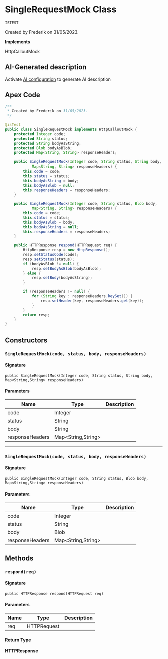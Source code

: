 # SingleRequestMock Class

`ISTEST`

Created by Frederik on 31/05/2023.

**Implements**

HttpCalloutMock

## AI-Generated description

Activate [AI configuration](https://sfdx-hardis.cloudity.com/salesforce-ai-setup/) to generate AI description

## Apex Code

```java
/**
 * Created by Frederik on 31/05/2023.
 */

@isTest
public class SingleRequestMock implements HttpCalloutMock {
    protected Integer code;
    protected String status;
    protected String bodyAsString;
    protected Blob bodyAsBlob;
    protected Map<String, String> responseHeaders;

    public SingleRequestMock(Integer code, String status, String body,
            Map<String, String> responseHeaders) {
        this.code = code;
        this.status = status;
        this.bodyAsString = body;
        this.bodyAsBlob = null;
        this.responseHeaders = responseHeaders;
    }

    public SingleRequestMock(Integer code, String status, Blob body,
            Map<String, String> responseHeaders) {
        this.code = code;
        this.status = status;
        this.bodyAsBlob = body;
        this.bodyAsString = null;
        this.responseHeaders = responseHeaders;
    }

    public HTTPResponse respond(HTTPRequest req) {
        HttpResponse resp = new HttpResponse();
        resp.setStatusCode(code);
        resp.setStatus(status);
        if (bodyAsBlob != null) {
            resp.setBodyAsBlob(bodyAsBlob);
        } else {
            resp.setBody(bodyAsString);
        }

        if (responseHeaders != null) {
            for (String key : responseHeaders.keySet()) {
                resp.setHeader(key, responseHeaders.get(key));
            }
        }
        return resp;
    }
}
```

## Constructors
### `SingleRequestMock(code, status, body, responseHeaders)`

#### Signature
```apex
public SingleRequestMock(Integer code, String status, String body, Map<String,String> responseHeaders)
```

#### Parameters
| Name | Type | Description |
|------|------|-------------|
| code | Integer |  |
| status | String |  |
| body | String |  |
| responseHeaders | Map&lt;String,String&gt; |  |

---

### `SingleRequestMock(code, status, body, responseHeaders)`

#### Signature
```apex
public SingleRequestMock(Integer code, String status, Blob body, Map<String,String> responseHeaders)
```

#### Parameters
| Name | Type | Description |
|------|------|-------------|
| code | Integer |  |
| status | String |  |
| body | Blob |  |
| responseHeaders | Map&lt;String,String&gt; |  |

## Methods
### `respond(req)`

#### Signature
```apex
public HTTPResponse respond(HTTPRequest req)
```

#### Parameters
| Name | Type | Description |
|------|------|-------------|
| req | HTTPRequest |  |

#### Return Type
**HTTPResponse**